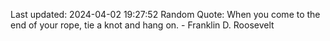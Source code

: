 Last updated: 2024-04-02 19:27:52
Random Quote: When you come to the end of your rope, tie a knot and hang on. - Franklin D. Roosevelt